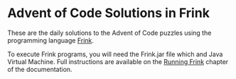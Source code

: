 # Advent of Code Solutions in Frink

These are the daily solutions to the Advent of Code puzzles using the programming language [Frink](https://frinklang.org/).

To execute Frink programs, you will need the Frink.jar file which and Java Virtual Machine. Full instructions are available on the [Running Frink](https://frinklang.org/#RunningFrink) chapter of the documentation.
